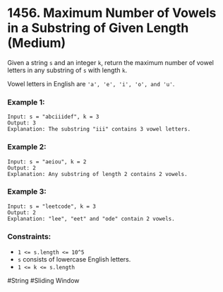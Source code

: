 # 1456. Maximum Number of Vowels in a Substring of Given Length (Medium)

Given a string `s` and an integer `k`, return the maximum number of vowel letters in any substring of `s` with length `k`.

Vowel letters in English are `'a', 'e', 'i', 'o', and 'u'`.

### Example 1:

```
Input: s = "abciiidef", k = 3
Output: 3
Explanation: The substring "iii" contains 3 vowel letters.
```

### Example 2:

```
Input: s = "aeiou", k = 2
Output: 2
Explanation: Any substring of length 2 contains 2 vowels.
```

### Example 3:

```
Input: s = "leetcode", k = 3
Output: 2
Explanation: "lee", "eet" and "ode" contain 2 vowels.
```

### Constraints:

- `1 <= s.length <= 10^5`
- `s` consists of lowercase English letters.
- `1 <= k <= s.length`

#String #Sliding Window
